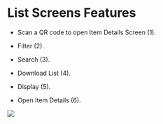 # List Screens Features

- Scan a QR code to open Item Details Screen (1).​

- Filter (2).​

- Search (3).​

- Download List (4).​

- Display (5).​

- Open Item Details (6).​

![](https://user-images.githubusercontent.com/105650529/169869846-29a610cf-09fb-41ba-ac8c-32cb2ced31f5.png)
